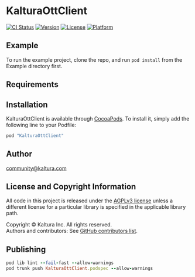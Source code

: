 # KalturaOttClient

[![CI Status](http://img.shields.io/travis/kaltura/KalturaOttGeneratedAPIClientsSwift.svg?style=flat)](https://travis-ci.org/kaltura/KalturaOttGeneratedAPIClientsSwift)
[![Version](https://img.shields.io/cocoapods/v/KalturaOttClient.svg?style=flat)](http://cocoapods.org/pods/KalturaOttClient)
[![License](https://img.shields.io/cocoapods/l/KalturaOttClient.svg?style=flat)](http://cocoapods.org/pods/KalturaOttClient)
[![Platform](https://img.shields.io/cocoapods/p/KalturaOttClient.svg?style=flat)](http://cocoapods.org/pods/KalturaOttClient)

## Example

To run the example project, clone the repo, and run `pod install` from the Example directory first.

## Requirements

## Installation

KalturaOttClient is available through [CocoaPods](http://cocoapods.org). To install
it, simply add the following line to your Podfile:

```ruby
pod "KalturaOttClient"
```

## Author

community@kaltura.com

## License and Copyright Information
All code in this project is released under the [AGPLv3 license](http://www.gnu.org/licenses/agpl-3.0.html) unless a different license for a particular library is specified in the applicable library path.   

Copyright © Kaltura Inc. All rights reserved.   
Authors and contributors: See [GitHub contributors list](https://github.com/kaltura/KalturaOttGeneratedAPIClientsSwift/graphs/contributors).  

## Publishing

```ruby
pod lib lint --fail-fast --allow-warnings
pod trunk push KalturaOttClient.podspec --allow-warnings 
```

